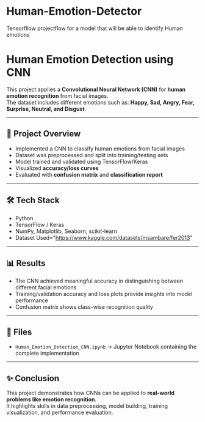 # Human-Emotion-Detector
Tensorfllow projectflow for a model that will be able to identify Human emotions
# Human Emotion Detection using CNN

This project applies a **Convolutional Neural Network (CNN)** for **human emotion recognition** from facial images.  
The dataset includes different emotions such as: **Happy, Sad, Angry, Fear, Surprise, Neutral, and Disgust**.

---

## 📌 Project Overview
- Implemented a CNN to classify human emotions from facial images  
- Dataset was preprocessed and split into training/testing sets  
- Model trained and validated using TensorFlow/Keras  
- Visualized **accuracy/loss curves**  
- Evaluated with **confusion matrix** and **classification report**  

---

## 🛠️ Tech Stack
- Python  
- TensorFlow / Keras  
- NumPy, Matplotlib, Seaborn, scikit-learn  
- Dataset Used="https://www.kaggle.com/datasets/msambare/fer2013"

---

## 📊 Results
- The CNN achieved meaningful accuracy in distinguishing between different facial emotions  
- Training/validation accuracy and loss plots provide insights into model performance  
- Confusion matrix shows class-wise recognition quality  

---

## 📂 Files
- `Human_Emotion_Detection_CNN.ipynb` → Jupyter Notebook containing the complete implementation  

---

## ✨ Conclusion
This project demonstrates how CNNs can be applied to **real-world problems like emotion recognition**.  
It highlights skills in data preprocessing, model building, training visualization, and performance evaluation.

